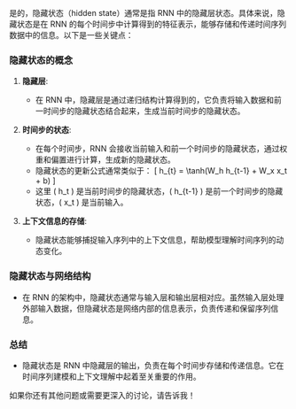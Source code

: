 是的，隐藏状态（hidden state）通常是指 RNN 中的隐藏层状态。具体来说，隐藏状态是在 RNN 的每个时间步中计算得到的特征表示，能够存储和传递时间序列数据中的信息。以下是一些关键点：

### 隐藏状态的概念

1. **隐藏层**:
   - 在 RNN 中，隐藏层是通过递归结构计算得到的，它负责将输入数据和前一时间步的隐藏状态结合起来，生成当前时间步的隐藏状态。

2. **时间步的状态**:
   - 在每个时间步，RNN 会接收当前输入和前一个时间步的隐藏状态，通过权重和偏置进行计算，生成新的隐藏状态。
   - 隐藏状态的更新公式通常类似于：
     \[
     h_{t} = \tanh(W_h h_{t-1} + W_x x_t + b)
     \]
   - 这里 \( h_t \) 是当前时间步的隐藏状态，\( h_{t-1} \) 是前一个时间步的隐藏状态，\( x_t \) 是当前输入。

3. **上下文信息的存储**:
   - 隐藏状态能够捕捉输入序列中的上下文信息，帮助模型理解时间序列的动态变化。

### 隐藏状态与网络结构
- 在 RNN 的架构中，隐藏状态通常与输入层和输出层相对应。虽然输入层处理外部输入数据，但隐藏状态是网络内部的信息表示，负责传递和保留序列信息。

### 总结
- 隐藏状态是 RNN 中隐藏层的输出，负责在每个时间步存储和传递信息。它在时间序列建模和上下文理解中起着至关重要的作用。

如果你还有其他问题或需要更深入的讨论，请告诉我！